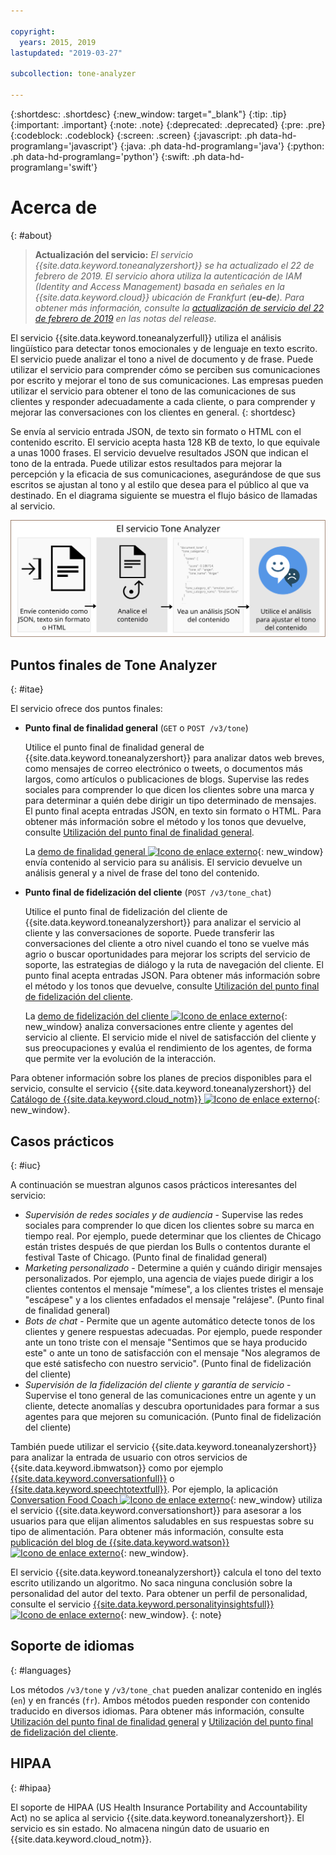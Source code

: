 ```yaml
---

copyright:
  years: 2015, 2019
lastupdated: "2019-03-27"

subcollection: tone-analyzer

---
```


{:shortdesc: .shortdesc}
{:new_window: target="_blank"}
{:tip: .tip}
{:important: .important}
{:note: .note}
{:deprecated: .deprecated}
{:pre: .pre}
{:codeblock: .codeblock}
{:screen: .screen}
{:javascript: .ph data-hd-programlang='javascript'}
{:java: .ph data-hd-programlang='java'}
{:python: .ph data-hd-programlang='python'}
{:swift: .ph data-hd-programlang='swift'}

# Acerca de
{: #about}

> **Actualización del servicio:** *El servicio {{site.data.keyword.toneanalyzershort}} se ha actualizado el 22 de febrero de 2019. El servicio ahora utiliza la autenticación de IAM (Identity and Access Management) basada en señales en la {{site.data.keyword.cloud}} ubicación de Frankfurt (**eu-de**). Para obtener más información, consulte la [actualización de servicio del 22 de febrero de 2019](/docs/services/tone-analyzer?topic=tone-analyzer-rnrn#February2019) en las notas del release.*

El servicio {{site.data.keyword.toneanalyzerfull}} utiliza el análisis lingüístico para detectar tonos emocionales y de lenguaje en texto escrito. El servicio puede analizar el tono a nivel de documento y de frase. Puede utilizar el servicio para comprender cómo se perciben sus comunicaciones por escrito y mejorar el tono de sus comunicaciones. Las empresas pueden utilizar el servicio para obtener el tono de las comunicaciones de sus clientes y responder adecuadamente a cada cliente, o para comprender y mejorar las conversaciones con los clientes en general.
{: shortdesc}

Se envía al servicio entrada JSON, de texto sin formato o HTML con el contenido escrito. El servicio acepta hasta 128 KB de texto, lo que equivale a unas 1000 frases. El servicio devuelve resultados JSON que indican el tono de la entrada. Puede utilizar estos resultados para mejorar la percepción y la eficacia de sus comunicaciones, asegurándose de que sus escritos se ajustan al tono y al estilo que desea para el público al que va destinado. En el diagrama siguiente se muestra el flujo básico de llamadas al servicio.

![Envíe contenido al servicio Tone Analyzer y utilice los resultados para mejorar sus comunicaciones.](images/tone-analyzer.svg)

## Puntos finales de Tone Analyzer
{: #itae}

El servicio ofrece dos puntos finales:

-   **Punto final de finalidad general** (`GET` o `POST /v3/tone`)

    Utilice el punto final de finalidad general de {{site.data.keyword.toneanalyzershort}} para analizar datos web breves, como mensajes de correo electrónico o tweets, o documentos más largos, como artículos o publicaciones de blogs. Supervise las redes sociales para comprender lo que dicen los clientes sobre una marca y para determinar a quién debe dirigir un tipo determinado de mensajes. El punto final acepta entradas JSON, en texto sin formato o HTML. Para obtener más información sobre el método y los tonos que devuelve, consulte [Utilización del punto final de finalidad general](/docs/services/tone-analyzer?topic=tone-analyzer-utgpe).

    La [demo de finalidad general ![Icono de enlace externo](../../icons/launch-glyph.svg "Icono de enlace externo")](https://tone-analyzer-demo.ng.bluemix.net/){: new_window} envía contenido al servicio para su análisis. El servicio devuelve un análisis general y a nivel de frase del tono del contenido.
-   **Punto final de fidelización del cliente** (`POST /v3/tone_chat`)

    Utilice el punto final de fidelización del cliente de {{site.data.keyword.toneanalyzershort}} para analizar el servicio al cliente y las conversaciones de soporte. Puede transferir las conversaciones del cliente a otro nivel cuando el tono se vuelve más agrio o buscar oportunidades para mejorar los scripts del servicio de soporte, las estrategias de diálogo y la ruta de navegación del cliente. El punto final acepta entradas JSON. Para obtener más información sobre el método y los tonos que devuelve, consulte [Utilización del punto final de fidelización del cliente](/docs/services/tone-analyzer?topic=tone-analyzer-utco).

    La [demo de fidelización del cliente ![Icono de enlace externo](../../icons/launch-glyph.svg "Icono de enlace externo")](https://customer-engagement-demo.ng.bluemix.net/){: new_window} analiza conversaciones entre cliente y agentes del servicio al cliente. El servicio mide el nivel de satisfacción del cliente y sus preocupaciones y evalúa el rendimiento de los agentes, de forma que permite ver la evolución de la interacción.

Para obtener información sobre los planes de precios disponibles para el servicio, consulte el servicio {{site.data.keyword.toneanalyzershort}} del [Catálogo de {{site.data.keyword.cloud_notm}} ![Icono de enlace externo](../../icons/launch-glyph.svg "Icono de enlace externo")](https://{DomainName}/catalog/services/tone-analyzer){: new_window}.

## Casos prácticos
{: #iuc}

A continuación se muestran algunos casos prácticos interesantes del servicio:

-   *Supervisión de redes sociales y de audiencia* - Supervise las redes sociales para comprender lo que dicen los clientes sobre su marca en tiempo real. Por ejemplo, puede determinar que los clientes de Chicago están tristes después de que pierdan los Bulls o contentos durante el festival Taste of Chicago. (Punto final de finalidad general)
-   *Marketing personalizado* - Determine a quién y cuándo dirigir mensajes personalizados. Por ejemplo, una agencia de viajes puede dirigir a los clientes contentos el mensaje "mímese", a los clientes tristes el mensaje "escápese" y a los clientes enfadados el mensaje "relájese". (Punto final de finalidad general)
-   *Bots de chat* - Permite que un agente automático detecte tonos de los clientes y genere respuestas adecuadas. Por ejemplo, puede responder ante un tono triste con el mensaje "Sentimos que se haya producido este" o ante un tono de satisfacción con el mensaje "Nos alegramos de que esté satisfecho con nuestro servicio". (Punto final de fidelización del cliente)
-   *Supervisión de la fidelización del cliente y garantía de servicio* - Supervise el tono general de las comunicaciones entre un agente y un cliente, detecte anomalías y descubra oportunidades para formar a sus agentes para que mejoren su comunicación. (Punto final de fidelización del cliente)

También puede utilizar el servicio {{site.data.keyword.toneanalyzershort}} para analizar la entrada de usuario con otros servicios de {{site.data.keyword.ibmwatson}} como por ejemplo [{{site.data.keyword.conversationfull}}](https://{DomainName}/docs/services/conversation/index.html) o [{{site.data.keyword.speechtotextfull}}](https://{DomainName}/docs/services/speech-to-text/index.html). Por ejemplo, la aplicación [Conversation Food Coach ![Icono de enlace externo](../../icons/launch-glyph.svg "Icono de enlace externo")](https://food-coach.ng.bluemix.net/){: new_window} utiliza el servicio {{site.data.keyword.conversationshort}} para asesorar a los usuarios para que elijan alimentos saludables en sus respuestas sobre su tipo de alimentación. Para obtener más información, consulte esta [publicación del blog de {{site.data.keyword.watson}} ![Icono de enlace externo](../../icons/launch-glyph.svg "Icono de enlace externo")](https://developer.ibm.com/watson/blog/2016/10/17/creating-a-compassionate-conversational-agent-using-watson-tone-analyzer-and-watson-conversation-services/){: new_window}.

El servicio {{site.data.keyword.toneanalyzershort}} calcula el tono del texto escrito utilizando un algoritmo. No saca ninguna conclusión sobre la personalidad del autor del texto. Para obtener un perfil de personalidad, consulte el servicio [{{site.data.keyword.personalityinsightsfull}} ![Icono de enlace externo](../../icons/launch-glyph.svg "Icono de enlace externo")](https://{DomainName}/docs/services/personality-insights/index.html){: new_window}.
{: note}

## Soporte de idiomas
{: #languages}

Los métodos `/v3/tone` y `/v3/tone_chat` pueden analizar contenido en inglés (`en`) y en francés (`fr`). Ambos métodos pueden responder con contenido traducido en diversos idiomas. Para obtener más información, consulte [Utilización del punto final de finalidad general](/docs/services/tone-analyzer?topic=tone-analyzer-utgpe) y [Utilización del punto final de fidelización del cliente](/docs/services/tone-analyzer?topic=tone-analyzer-utco).

## HIPAA
{: #hipaa}

El soporte de HIPAA (US Health Insurance Portability and Accountability Act) no se aplica al servicio {{site.data.keyword.toneanalyzershort}}. El servicio es sin estado. No almacena ningún dato de usuario en {{site.data.keyword.cloud_notm}}.
